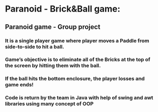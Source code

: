 # Paranoid - Brick&Ball game:
## Paranoid game - Group project

### It is a single player game where player moves a Paddle from side-to-side to hit a ball.<br/>
### Game’s objective is to eliminate all of the Bricks at the top of the screen by hitting them with the ball.<br/>
### If the ball hits the bottom enclosure, the player losses and game ends!<br/>
### Code is return by the team in Java with help of swing and awt libraries using many concept of OOP<br/>
